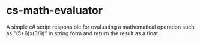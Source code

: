 # cs-math-evaluator
A simple c# script responsible for evaluating a mathematical operation such as "(5+6)x(3/9)" in string form and return the result as a float.
